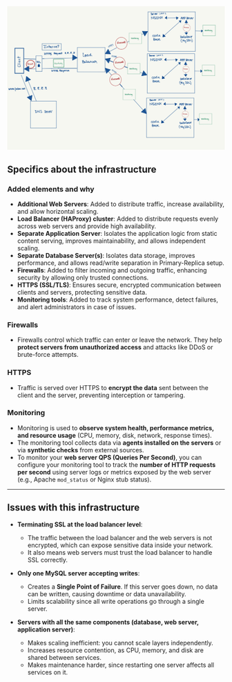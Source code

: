 ![Diagram Task 2](diagram/Task_2.png)

## Specifics about the infrastructure

### Added elements and why
- **Additional Web Servers**: Added to distribute traffic, increase availability, and allow horizontal scaling.  
- **Load Balancer (HAProxy) cluster**: Added to distribute requests evenly across web servers and provide high availability.  
- **Separate Application Server**: Isolates the application logic from static content serving, improves maintainability, and allows independent scaling.  
- **Separate Database Server(s)**: Isolates data storage, improves performance, and allows read/write separation in Primary-Replica setup.  
- **Firewalls**: Added to filter incoming and outgoing traffic, enhancing security by allowing only trusted connections.  
- **HTTPS (SSL/TLS)**: Ensures secure, encrypted communication between clients and servers, protecting sensitive data.  
- **Monitoring tools**: Added to track system performance, detect failures, and alert administrators in case of issues.

### Firewalls
- Firewalls control which traffic can enter or leave the network. They help **protect servers from unauthorized access** and attacks like DDoS or brute-force attempts.

### HTTPS
- Traffic is served over HTTPS to **encrypt the data** sent between the client and the server, preventing interception or tampering.

### Monitoring
- Monitoring is used to **observe system health, performance metrics, and resource usage** (CPU, memory, disk, network, response times).  
- The monitoring tool collects data via **agents installed on the servers** or via **synthetic checks** from external sources.  
- To monitor your **web server QPS (Queries Per Second)**, you can configure your monitoring tool to track the **number of HTTP requests per second** using server logs or metrics exposed by the web server (e.g., Apache `mod_status` or Nginx stub status).

---

## Issues with this infrastructure

- **Terminating SSL at the load balancer level**:  
  - The traffic between the load balancer and the web servers is not encrypted, which can expose sensitive data inside your network.  
  - It also means web servers must trust the load balancer to handle SSL correctly.

- **Only one MySQL server accepting writes**:  
  - Creates a **Single Point of Failure**. If this server goes down, no data can be written, causing downtime or data unavailability.  
  - Limits scalability since all write operations go through a single server.

- **Servers with all the same components (database, web server, application server)**:  
  - Makes scaling inefficient: you cannot scale layers independently.  
  - Increases resource contention, as CPU, memory, and disk are shared between services.  
  - Makes maintenance harder, since restarting one server affects all services on it.

